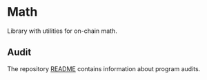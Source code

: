 # Math

Library with utilities for on-chain math.

## Audit

The repository [README](https://github.com/miraland-labs/solarti-program-library#audits)
contains information about program audits.
